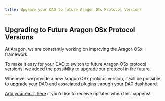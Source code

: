 ```yaml
---
title: Upgrade your DAO to future Aragon OSx Protocol Versions
---
```


## Upgrading to Future Aragon OSx Protocol Versions

At Aragon, we are constantly working on improving the Aragon OSx framework.

To make it easy for your DAO to switch to future Aragon OSx protocol versions, we added the possibility to upgrade our protocol in the future.

Whenever we provide a new Aragon OSx protocol version, it will be possible to upgrade your DAO and associated plugins through your DAO dashboard.

[Add your email here](https://aragonproject.typeform.com/to/LngekEhU) if you'd like to receive updates when this happens!
